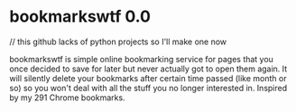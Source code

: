 # bookmarkswtf 0.0

// this github lacks of python projects so I'll make one now

bookmarkswtf is simple online bookmarking service for pages that you once decided to save for later but never actually got to open them again. It will silently delete your bookmarks after certain time passed (like month or so) so you won't deal with all the stuff you no longer interested in. Inspired by my 291 Chrome bookmarks.
